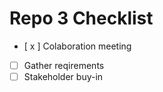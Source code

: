 # Repo 3 Checklist
- [ x ]  Colaboration meeting
- [  ]  Gather reqirements
- [  ]  Stakeholder buy-in